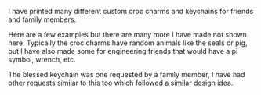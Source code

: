 I have printed many different custom croc charms and keychains for friends and family members. 

Here are a few examples but there are many more I have made not shown here. Typically the croc charms have random animals like the seals or pig, but I have also made some for engineering friends that would have a pi symbol, wrench, etc. 

The blessed keychain was one requested by a family member, I have had other requests similar to this too which followed a similar design idea.
